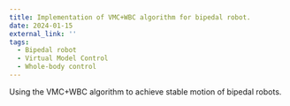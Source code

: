 ```yaml
---
title: Implementation of VMC+WBC algorithm for bipedal robot.
date: 2024-01-15
external_link: ''
tags:
  - Bipedal robot
  - Virtual Model Control
  - Whole-body control
---
```


Using the VMC+WBC algorithm to achieve stable motion of bipedal robots.

<!--more-->
